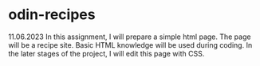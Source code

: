 # odin-recipes
11.06.2023
In this assignment, I will prepare a simple html page. The page will be a recipe site. Basic HTML knowledge will be used during coding. In the later stages of the project, I will edit this page with CSS. 